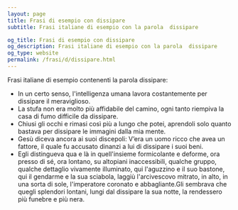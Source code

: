 ```yaml
---
layout: page
title: Frasi di esempio con dissipare 
subtitle: Frasi italiane di esempio con la parola  dissipare

og_title: Frasi di esempio con dissipare 
og_description: Frasi italiane di esempio con la parola  dissipare
og_type: website
permalink: /frasi/d/dissipare.html
---
```


Frasi italiane di esempio contenenti la parola dissipare:


- In un certo senso, l'intelligenza umana lavora costantemente per dissipare il meraviglioso.
- La stufa non era molto più affidabile del camino, ogni tanto riempiva la casa di fumo difficile da dissipare.
- Chiusi gli occhi e rimasi così più a lungo che potei, aprendoli solo quanto bastava per dissipare le immagini dalla mia mente.
- Gesù diceva ancora ai suoi discepoli: V’era un uomo ricco che avea un fattore, il quale fu accusato dinanzi a lui di dissipare i suoi beni.
- Egli distingueva qua e là in quell'insieme formicolante e deforme, ora presso di sé, ora lontano, su altopiani inaccessibili, qualche gruppo, qualche dettaglio vivamente illuminato, qui l'aguzzino e il suo bastone, qui il gendarme e la sua sciabola, laggiù l'arcivescovo mitrato, in alto, in una sorta di sole, l'imperatore coronato e abbagliante.Gli sembrava che quegli splendori lontani, lungi dal dissipare la sua notte, la rendessero più funebre e più nera.
